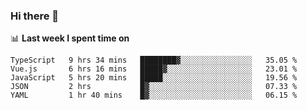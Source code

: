 ### Hi there 👋

<!--
**DBvc/DBvc** is a ✨ _special_ ✨ repository because its `README.md` (this file) appears on your GitHub profile.

Here are some ideas to get you started:

- 🔭 I’m currently working on ...
- 🌱 I’m currently learning ...
- 👯 I’m looking to collaborate on ...
- 🤔 I’m looking for help with ...
- 💬 Ask me about ...
- 📫 How to reach me: ...
- 😄 Pronouns: ...
- ⚡ Fun fact: ...
-->

📊 **Last week I spent time on**
<!--START_SECTION:waka-->
```text
TypeScript   9 hrs 34 mins   ████████▓░░░░░░░░░░░░░░░░   35.05 % 
Vue.js       6 hrs 16 mins   █████▓░░░░░░░░░░░░░░░░░░░   23.01 % 
JavaScript   5 hrs 20 mins   █████░░░░░░░░░░░░░░░░░░░░   19.56 % 
JSON         2 hrs           █▓░░░░░░░░░░░░░░░░░░░░░░░   07.33 % 
YAML         1 hr 40 mins    █▓░░░░░░░░░░░░░░░░░░░░░░░   06.15 % 
```
<!--END_SECTION:waka-->
